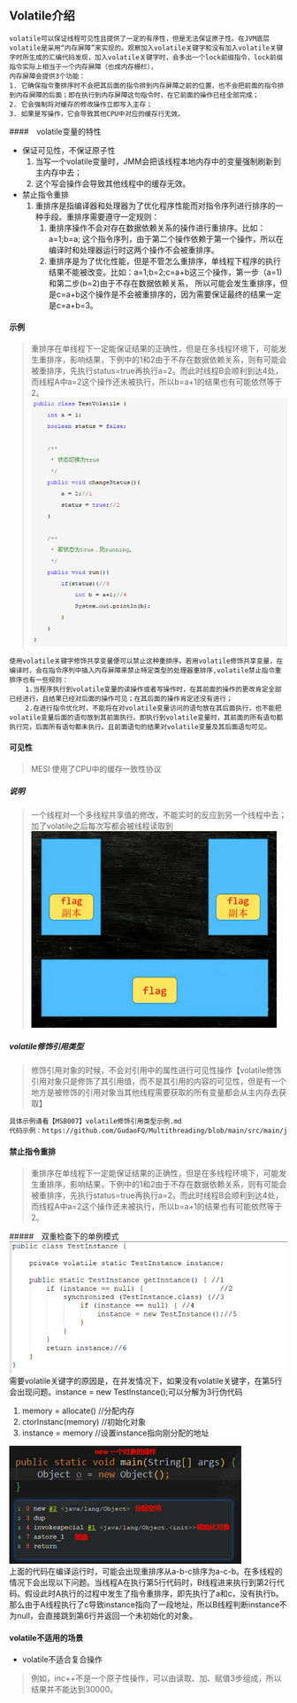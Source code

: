 ## Volatile介绍
```shell
volatile可以保证线程可见性且提供了一定的有序性，但是无法保证原子性。在JVM底层volatile是采用“内存屏障”来实现的。观察加入volatile关键字和没有加入volatile关键字时所生成的汇编代码发现，加入volatile关键字时，会多出一个lock前缀指令，lock前缀指令实际上相当于一个内存屏障（也成内存栅栏），
内存屏障会提供3个功能：
1. 它确保指令重排序时不会把其后面的指令排到内存屏障之前的位置，也不会把前面的指令排到内存屏障的后面；即在执行到内存屏障这句指令时，在它前面的操作已经全部完成；
2. 它会强制将对缓存的修改操作立即写入主存；
3. 如果是写操作，它会导致其他CPU中对应的缓存行无效。
```

####　volatile变量的特性
* 保证可见性，不保证原子性
    1. 当写一个volatile变量时，JMM会把该线程本地内存中的变量强制刷新到主内存中去；
    2. 这个写会操作会导致其他线程中的缓存无效。
* 禁止指令重排
    1. 重排序是指编译器和处理器为了优化程序性能而对指令序列进行排序的一种手段。重排序需要遵守一定规则：
        1. 重排序操作不会对存在数据依赖关系的操作进行重排序。比如：a=1;b=a; 这个指令序列，由于第二个操作依赖于第一个操作，所以在编译时和处理器运行时这两个操作不会被重排序。
        2. 重排序是为了优化性能，但是不管怎么重排序，单线程下程序的执行结果不能被改变。比如：a=1;b=2;c=a+b这三个操作，第一步（a=1)和第二步(b=2)由于不存在数据依赖关系， 所以可能会发生重排序，但是c=a+b这个操作是不会被重排序的，因为需要保证最终的结果一定是c=a+b=3。
#### 示例
> 重排序在单线程下一定能保证结果的正确性，但是在多线程环境下，可能发生重排序，影响结果，下例中的1和2由于不存在数据依赖关系，则有可能会被重排序，先执行status=true再执行a=2。而此时线程B会顺利到达4处，而线程A中a=2这个操作还未被执行，所以b=a+1的结果也有可能依然等于2。
![multithreading-volatile示例.jpg](../resource/multithreading/multithreading-volatile示例.jpg)<br>
```shell
使用volatile关键字修饰共享变量便可以禁止这种重排序。若用volatile修饰共享变量，在编译时，会在指令序列中插入内存屏障来禁止特定类型的处理器重排序,volatile禁止指令重排序也有一些规则：
    1.当程序执行到volatile变量的读操作或者写操作时，在其前面的操作的更改肯定全部已经进行，且结果已经对后面的操作可见；在其后面的操作肯定还没有进行；
    2.在进行指令优化时，不能将在对volatile变量访问的语句放在其后面执行，也不能把volatile变量后面的语句放到其前面执行。即执行到volatile变量时，其前面的所有语句都执行完，后面所有语句都未执行。且前面语句的结果对volatile变量及其后面语句可见。
```

#### 可见性
> MESI 使用了CPU中的缓存一致性协议

##### 说明
> 一个线程对一个多线程共享值的修改，不能实时的反应到另一个线程中去；加了volatile之后每次写都会被线程读取到
![multithreading-volatile可见性.jpg](../resource/multithreading/multithreading-volatile可见性.jpg)<br>

##### volatile修饰引用类型
> 修饰引用对象的时候，不会对引用中的属性进行可见性操作【volatile修饰引用对象只是修饰了其引用值，而不是其引用的内容的可见性，但是有一个地方是被修饰的引用对象当其他线程需要获取的所有变量都会从主内存去获取】
```markdown
具体示例请看【MSB007】volatile修饰引用类型示例.md
代码示例：https://github.com/GudaoFQ/Multithreading/blob/main/src/main/java/com/gudao/m007_volatile_visible/VolatileQuoteListVisible.java
```

#### 禁止指令重排
> 重排序在单线程下一定能保证结果的正确性，但是在多线程环境下，可能发生重排序，影响结果，下例中的1和2由于不存在数据依赖关系，则有可能会被重排序，先执行status=true再执行a=2。而此时线程B会顺利到达4处，而线程A中a=2这个操作还未被执行，所以b=a+1的结果也有可能依然等于2。

#####　双重检查下的单例模式
![multithreading-volatile与单例.jpg](../resource/multithreading/multithreading-volatile与单例.jpg)<br>
需要volatile关键字的原因是，在并发情况下，如果没有volatile关键字，在第5行会出现问题。instance = new TestInstance();可以分解为3行伪代码
1. memory = allocate() //分配内存
2. ctorInstanc(memory) //初始化对象
3. instance = memory //设置instance指向刚分配的地址

![multithreading-newObject_JVMcode.jpg](../resource/multithreading/multithreading-newObject_JVMcode.jpg)<br>
上面的代码在编译运行时，可能会出现重排序从a-b-c排序为a-c-b。在多线程的情况下会出现以下问题。当线程A在执行第5行代码时，B线程进来执行到第2行代码。假设此时A执行的过程中发生了指令重排序，即先执行了a和c，没有执行b。那么由于A线程执行了c导致instance指向了一段地址，所以B线程判断instance不为null，会直接跳到第6行并返回一个未初始化的对象。

#### volatile不适用的场景
* volatile不适合复合操作
> 例如，inc++不是一个原子性操作，可以由读取、加、赋值3步组成，所以结果并不能达到30000。
